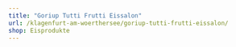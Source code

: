 ```yaml
---
title: "Goriup Tutti Frutti Eissalon"
url: /klagenfurt-am-woerthersee/goriup-tutti-frutti-eissalon/
shop: Eisprodukte
---
```

